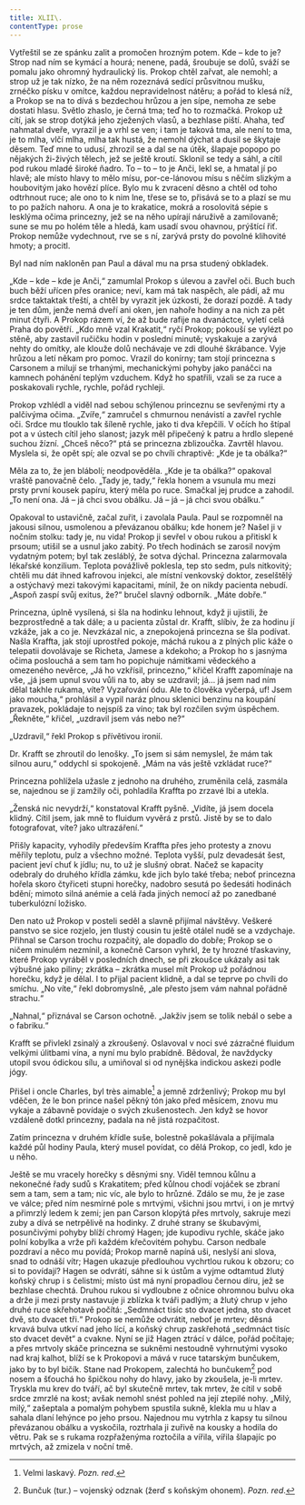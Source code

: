 ```yaml
---
title: XLII\.
contentType: prose
---
```


<section>

Vytřeštil se ze spánku zalit a promočen hrozným potem. Kde – kde to je? Strop nad ním se kymácí a hourá; nenene, padá, šroubuje se dolů, sváží se pomalu jako ohromný hydraulický lis. Prokop chtěl zařvat, ale nemohl; a strop už je tak nízko, že na něm rozeznává sedící průsvitnou mušku, zrnéčko písku v omítce, každou nepravidelnost nátěru; a pořád to klesá níž, a Prokop se na to dívá s bezdechou hrůzou a jen sípe, nemoha ze sebe dostati hlasu. Světlo zhaslo, je černá tma; teď ho to rozmačká. Prokop už cítí, jak se strop dotýká jeho zježených vlasů, a bezhlase piští. Ahaha, teď nahmatal dveře, vyrazil je a vrhl se ven; i tam je taková tma, ale není to tma, je to mlha, vlčí mlha, mlha tak hustá, že nemohl dýchat a dusil se škytaje děsem. Teď mne to udusí, zhrozil se a dal se na útěk, šlapaje popopo po nějakých ži-živých tělech, jež se ještě kroutí. Sklonil se tedy a sáhl, a cítil pod rukou mladé široké ňadro. To – to – to je Anči, lekl se, a hmatal jí po hlavě; ale místo hlavy to mělo mísu, por-ce-lánovou mísu s něčím slizkým a houbovitým jako hovězí plíce. Bylo mu k zvracení děsno a chtěl od toho odtrhnout ruce; ale ono to k nim lne, třese se to, přisává se to a plazí se mu to po pažích nahoru. A ona je to krakatice, mokrá a rosolovitá sépie s lesklýma očima princezny, jež se na něho upírají náruživě a zamilovaně; sune se mu po holém těle a hledá, kam usadí svou ohavnou, prýštící řiť. Prokop nemůže vydechnout, rve se s ní, zarývá prsty do povolné klihovité hmoty; a procitl.

Byl nad ním nakloněn pan Paul a dával mu na prsa studený obkladek.

„Kde – kde – kde je Anči,“ zamumlal Prokop s úlevou a zavřel oči. Buch buch buch běží uřícen přes oranice; neví, kam má tak naspěch, ale pádí, až mu srdce taktaktak třeští, a chtěl by vyrazit jek úzkosti, že dorazí pozdě. A tady je ten dům, jenže nemá dveří ani oken, jen nahoře hodiny a na nich za pět minut čtyři. A Prokop rázem ví, že až bude rafije na dvanáctce, vyletí celá Praha do povětří. „Kdo mně vzal Krakatit,“ ryčí Prokop; pokouší se vylézt po stěně, aby zastavil ručičku hodin v poslední minutě; vyskakuje a zarývá nehty do omítky, ale klouže dolů nechávaje ve zdi dlouhé škrábance. Vyje hrůzou a letí někam pro pomoc. Vrazil do konírny; tam stojí princezna s Carsonem a milují se trhanými, mechanickými pohyby jako panáčci na kamnech pohánění teplým vzduchem. Když ho spatřili, vzali se za ruce a poskakovali rychle, rychle, pořád rychleji.

Prokop vzhlédl a viděl nad sebou schýlenou princeznu se sevřenými rty a palčivýma očima. „Zvíře,“ zamručel s chmurnou nenávistí a zavřel rychle oči. Srdce mu tlouklo tak šíleně rychle, jako ti dva křepčili. V očích ho štípal pot a v ústech cítil jeho slanost; jazyk měl připečený k patru a hrdlo slepené suchou žízní. „Chceš něco?“ ptá se princezna zblizoučka. Zavrtěl hlavou. Myslela si, že opět spí; ale ozval se po chvíli chraptivě: „Kde je ta obálka?“

Měla za to, že jen blábolí; neodpověděla. „Kde je ta obálka?“ opakoval vraště panovačně čelo. „Tady je, tady,“ řekla honem a vsunula mu mezi prsty první kousek papíru, který měla po ruce. Smačkal jej prudce a zahodil. „To není ona. Já – já chci svou obálku. Já – já – já chci svou obálku.“

Opakoval to ustavičně, začal zuřit, i zavolala Paula. Paul se rozpomněl na jakousi silnou, usmolenou a převázanou obálku; kde honem je? Našel ji v nočním stolku: tady je, nu vida! Prokop ji sevřel v obou rukou a přitiskl k prsoum; utišil se a usnul jako zabitý. Po třech hodinách se zarosil novým vydatným potem; byl tak zesláblý, že sotva dýchal. Princezna zalarmovala lékařské konzilium. Teplota povážlivě poklesla, tep sto sedm, puls nitkovitý; chtěli mu dát ihned kafrovou injekci, ale místní venkovský doktor, zeselštělý a ostýchavý mezi takovými kapacitami, mínil, že on nikdy pacienta nebudí. „Aspoň zaspí svůj exitus, že?“ bručel slavný odborník. „Máte dobře.“

Princezna, úplně vysílená, si šla na hodinku lehnout, když ji ujistili, že bezprostředně a tak dále; a u pacienta zůstal dr. Krafft, slíbiv, že za hodinu jí vzkáže, jak a co je. Nevzkázal nic, a znepokojená princezna se šla podívat. Našla Kraffta, jak stojí uprostřed pokoje, máchá rukou a z plných plic káže o telepatii dovolávaje se Richeta, Jamese a kdekoho; a Prokop ho s jasnýma očima poslouchá a sem tam ho popichuje námitkami vědeckého a omezeného nevěrce, „Já ho vzkřísil, princezno,“ křičel Krafft zapomínaje na vše, „já jsem upnul svou vůli na to, aby se uzdravil; já… já jsem nad ním dělal takhle rukama, víte? Vyzařování ódu. Ale to člověka vyčerpá, uf! Jsem jako moucha,“ prohlásil a vypil naráz plnou sklenici benzinu na koupání pravazek, pokládaje to nejspíš za víno; tak byl rozčilen svým úspěchem. „Řekněte,“ křičel, „uzdravil jsem vás nebo ne?“

„Uzdravil,“ řekl Prokop s přívětivou ironií.

Dr. Krafft se zhroutil do lenošky. „To jsem si sám nemyslel, že mám tak silnou auru,“ oddychl si spokojeně. „Mám na vás ještě vzkládat ruce?“

Princezna pohlížela užasle z jednoho na druhého, zruměnila celá, zasmála se, najednou se jí zamžily oči, pohladila Kraffta po zrzavé lbi a utekla.

„Ženská nic nevydrží,“ konstatoval Krafft pyšně. „Vidíte, já jsem docela klidný. Cítil jsem, jak mně to fluidum vyvěrá z prstů. Jistě by se to dalo fotografovat, víte? jako ultrazáření.“

Přišly kapacity, vyhodily především Kraffta přes jeho protesty a znovu měřily teplotu, pulz a všechno možné. Teplota vyšší, pulz devadesát šest, pacient jeví chuť k jídlu; nu, to už je slušný obrat. Načež se kapacity odebraly do druhého křídla zámku, kde jich bylo také třeba; neboť princezna hořela skoro čtyřiceti stupni horečky, nadobro sesutá po šedesáti hodinách bdění; mimoto silná anémie a celá řada jiných nemocí až po zanedbané tuberkulózní ložisko.

Den nato už Prokop v posteli seděl a slavně přijímal návštěvy. Veškeré panstvo se sice rozjelo, jen tlustý cousin tu ještě otálel nudě se a vzdychaje. Přihnal se Carson trochu rozpačitý, ale dopadlo do dobře; Prokop se o ničem minulém nezmínil, a konečně Carson vyhrkl, že ty hrozné třaskaviny, které Prokop vyráběl v posledních dnech, se při zkoušce ukázaly asi tak výbušné jako piliny; zkrátka – zkrátka musel mít Prokop už pořádnou horečku, když je dělal. I to přijal pacient klidně, a dal se teprve po chvíli do smíchu. „No víte,“ řekl dobromyslně, „ale přesto jsem vám nahnal pořádně strachu.“

„Nahnal,“ přiznával se Carson ochotně. „Jakživ jsem se tolik nebál o sebe a o fabriku.“

Krafft se přivlekl zsinalý a zkroušený. Oslavoval v noci své zázračné fluidum velkými úlitbami vína, a nyní mu bylo prabídně. Bědoval, že navždycky utopil svou ódickou sílu, a umiňoval si od nynějška indickou askezi podle jógy.

Přišel i oncle Charles, byl très aimable[^38] a jemně zdrženlivý; Prokop mu byl vděčen, že le bon prince našel pěkný tón jako před měsícem, znovu mu vykaje a zábavně povídaje o svých zkušenostech. Jen když se hovor vzdáleně dotkl princezny, padala na ně jistá rozpačitost.

Zatím princezna v druhém křídle suše, bolestně pokašlávala a přijímala každé půl hodiny Paula, který musel povídat, co dělá Prokop, co jedl, kdo je u něho.

Ještě se mu vracely horečky s děsnými sny. Viděl temnou kůlnu a nekonečné řady sudů s Krakatitem; před kůlnou chodí vojáček se zbraní sem a tam, sem a tam; nic víc, ale bylo to hrůzné. Zdálo se mu, že je zase ve válce; před ním nesmírné pole s mrtvými, všichni jsou mrtvi, i on je mrtvý a přimrzlý ledem k zemi; jen pan Carson klopýtá přes mrtvoly, sakruje mezi zuby a dívá se netrpělivě na hodinky. Z druhé strany se škubavými, posunčivými pohyby blíží chromý Hagen; jde kupodivu rychle, skáče jako polní kobylka a vrže při každém křečovitém pohybu. Carson nedbale pozdraví a něco mu povídá; Prokop marně napíná uši, neslyší ani slova, snad to odnáší vítr; Hagen ukazuje předlouhou vychrtlou rukou k obzoru; co si to povídají? Hagen se odvrátí, sáhne si k ústům a vyjme odtamtud žlutý koňský chrup i s čelistmi; místo úst má nyní propadlou černou díru, jež se bezhlase chechtá. Druhou rukou si vydloubne z očnice ohromnou bulvu oka a drže ji mezi prsty nastavuje ji zblízka k tváři padlým; a žlutý chrup v jeho druhé ruce skřehotavě počítá: „Sedmnáct tisíc sto dvacet jedna, sto dvacet dvě, sto dvacet tři.“ Prokop se nemůže odvrátit, neboť je mrtev; děsná krvavá bulva utkví nad jeho lící, a koňský chrup zaskřehotá „sedmnáct tisíc sto dvacet devět“ a cvakne. Nyní se již Hagen ztrácí v dálce, pořád počítaje; a přes mrtvoly skáče princezna se sukněmi nestoudně vyhrnutými vysoko nad kraj kalhot, blíží se k Prokopovi a mává v ruce tatarským bunčukem, jako by to byl bičík. Stane nad Prokopem, zalechtá ho bunčukem[^39] pod nosem a šťouchá ho špičkou nohy do hlavy, jako by zkoušela, je-li mrtev. Tryskla mu krev do tváří, ač byl skutečně mrtev, tak mrtev, že cítil v sobě srdce zmrzlé na kost; avšak nemohl snést pohled na její ztepilé nohy. „Milý, milý,“ zašeptala a pomalým pohybem spustila sukně, klekla mu u hlav a sahala dlaní lehýnce po jeho prsou. Najednou mu vytrhla z kapsy tu silnou převázanou obálku a vyskočila, roztrhala ji zuřivě na kousky a hodila do větru. Pak se s rukama rozpřaženýma roztočila a vířila, vířila šlapajíc po mrtvých, až zmizela v noční tmě.

</section>

[^1]: Brizance (franc.) – tříštivost. _Pozn. red_.

[^2]: Ve velkém. _Pozn. red_.

[^3]: Kupředu! _Pozn. red_.

[^4]: Ulstr – těžký zimní kabát. _Pozn. red_.

[^5]: Frýzek – vlys. _Pozn. red_.

[^6]: Překlad O. Vaňorného (1921).

[^7]: Amence (lat.) – zmatenost. _Pozn. red_.

[^8]: Divinace (lat.) – tušení, předvídání. _Pozn. red_.

[^9]: Kybelé, podle řecké mytologie maloasijská „velká matka bohů“, matka veškerého života. _Pozn. red_.

[^10]: L. Buchner (1824–1899) – něm. lékař a filozof s radikálně materialistickými názory. _Pozn. red_.

[^11]: Bootes (lat.) – souhvězdí Pastýře. _Pozn. red_.

[^12]: Ženerózní /generózní (franc.) – šlechetný. _Pozn. red_.

[^13]: Očekávám tě, P. S. Pozor, K. dorazil z Hamburku… _Pozn. red_.

[^14]: Jinak na to K. přijde. _Pozn. red_.

[^15]: „Jednomu jest vznešenou, nebeskou bohyní, druhému vydatnou krávou, která mu dává mléko.“ Schillerův epigram, překlad O. Vaňorný. _Pozn. red_.

[^16]: Nauen – německé město, v němž byla r. 1906 založena nejstarší německá radiostanice. _Pozn. red._

[^17]: Makao /macao – karetní hra. _Pozn. red_.

[^18]: Aiás – hrdina Homérovy Iliady, nejvyšší a nejsilnější ze všech Achájců. _Pozn. red_.

[^19]: Laissez-passer (franc.) – propustka. _Pozn. red_.

[^20]: Chaise longue (franc.) – lehátko. _Pozn. red_.

[^21]: Želví polévka. _Pozn. red_.

[^22]: Bej / beg (tur.) – islámský panovník, později nižší hodnostář či úředník. _Pozn. red_.

[^23]: Galop (franc.) – klus. _Pozn. red_.

[^24]: Fraktura femoris (lat.) – zlomenina stehenní kosti. _Pozn. red_.

[^25]: Swedenborg, Imanuel (1688–1772) – švéd. přírodovědec, známý mj. svými teozofickými vizemi. _Pozn. red_.

[^26]: Cousine (franc.) – bratranec. _Pozn. red_.

[^27]: Můj strýc. _Pozn. red_.

[^28]: Velký umělec. _Pozn. red_.

[^29]: Učitel tance. _Pozn. red_.

[^30]: Elože (řec.) – chvalořeč, pochvala. _Pozn. red_.

[^31]: To je hloupé. _Pozn. red_.

[^32]: Kakemono (jap.) – svitkový závěsný obraz. _Pozn. red_.

[^33]: Konfinace – úřední příkaz k pobytu na určeném místě, omezení volného pohybu. _Pozn. red_.

[^34]: Inkulpace – obvinění. _Pozn. red_.

[^35]: Dernier cri (franc.) – dosl. poslední výkřik. _Pozn. red_.

[^36]: Komtur (franc.) – vyšší hodnostář rytířského řádu. _Pozn. red_.

[^37]: Dreadnought (angl.) – pův. název bitevní lodi (Ničeho se neboj), obecné označení pro takový typ lodí. _Pozn. red_.

[^38]: Velmi laskavý. _Pozn. red_.

[^39]: Bunčuk (tur.) – vojenský odznak (žerď s koňským ohonem). _Pozn. red_.

[^40]: Extra statum (lat.) – mimo stav, mimořádně. _Pozn. red_.

[^41]: Sapér (franc.) – ženista. _Pozn. red_.

[^42]: Peignoir (franc.) – župan. _Pozn. red_.

[^43]: Kontribuce – peněžní dávky vymáhané okupační mocí na obyvatelstvu obsazeného území. _Pozn. red_.

[^44]: Tastr (něm.) – tlačítko, vypínač. _Pozn. red_.

[^45]: Sláva vítězství! _Pozn. red_.

[^46]: Mitrajéza (z franc. mitrailleuse) – palná zbraň, předchůdce kulometu. _Pozn. red_.
